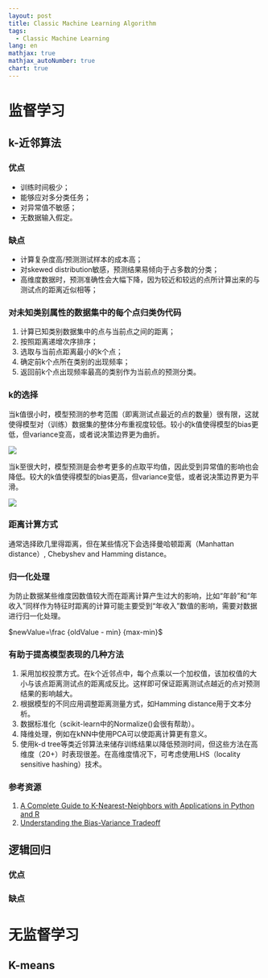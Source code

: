 ```yaml
---
layout: post
title: Classic Machine Learning Algorithm
tags: 
  - Classic Machine Learning
lang: en
mathjax: true
mathjax_autoNumber: true
chart: true
---
```

# 监督学习
## k-近邻算法
### 优点
 - 训练时间极少；
 - 能够应对多分类任务；
 - 对异常值不敏感；
 - 无数据输入假定。

### 缺点
 - 计算复杂度高/预测测试样本的成本高；
 - 对skewed distribution敏感，预测结果易倾向于占多数的分类；
 - 高维度数据时，预测准确性会大幅下降，因为较近和较远的点所计算出来的与测试点的距离近似相等；

### 对未知类别属性的数据集中的每个点归类伪代码
1. 计算已知类别数据集中的点与当前点之间的距离；
2. 按照距离递增次序排序；
3. 选取与当前点距离最小的k个点；
4. 确定前k个点所在类别的出现频率；
5. 返回前k个点出现频率最高的类别作为当前点的预测分类。

### k的选择
当k值很小时，模型预测的参考范围（即离测试点最近的点的数量）很有限，这就使得模型对（训练）数据集的整体分布重视度较低。较小的k值使得模型的bias更低，但variance变高，或者说决策边界更为曲折。

![](https://raw.githubusercontent.com/m0tao0/m0tao0.github.io/master/images/1nearestneigh.png)

当k至很大时，模型预测是会参考更多的点取平均值，因此受到异常值的影响也会降低。较大的k值使得模型的bias更高，但variance变低，或者说决策边界更为平滑。

![](https://raw.githubusercontent.com/m0tao0/m0tao0.github.io/master/images/20nearestneigh.png)

### 距离计算方式
通常选择欧几里得距离，但在某些情况下会选择曼哈顿距离（Manhattan distance）, Chebyshev and Hamming distance。

### 归一化处理
为防止数据某些维度因数值较大而在距离计算产生过大的影响，比如“年龄”和“年收入”同样作为特征时距离的计算可能主要受到“年收入”数值的影响，需要对数据进行归一化处理。

$newValue=\frac {oldValue - min} {max-min}$

### 有助于提高模型表现的几种方法
1. 采用加权投票方式。在k个近邻点中，每个点乘以一个加权值，该加权值的大小与该点距离测试点的距离成反比。这样即可保证距离测试点越近的点对预测结果的影响越大。
2. 根据模型的不同应用调整距离测量方式，如Hamming distance用于文本分析。
3. 数据标准化（scikit-learn中的Normalize()会很有帮助）。
4. 降维处理，例如在kNN中使用PCA可以使距离计算更有意义。
5. 使用k-d tree等类近邻算法来储存训练结果以降低预测时间，但这些方法在高维度（20+）时表现很差。在高维度情况下，可考虑使用LHS（locality sensitive hashing）技术。

### 参考资源
1. [A Complete Guide to K-Nearest-Neighbors with Applications in Python and R](https://kevinzakka.github.io/2016/07/13/k-nearest-neighbor/#more-on-k)
2. [Understanding the Bias-Variance Tradeoff](http://scott.fortmann-roe.com/docs/BiasVariance.html)

## 逻辑回归

### 优点


### 缺点



# 无监督学习


## K-means




